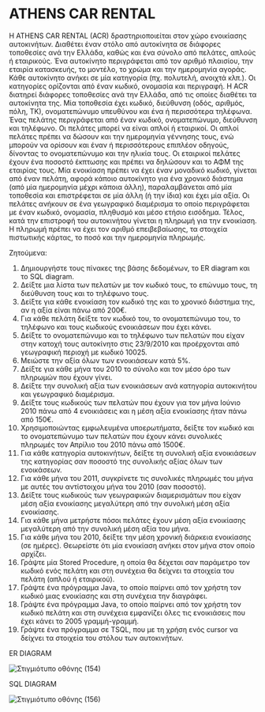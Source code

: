 # ATHENS CAR RENTAL
Η ATHENS CAR RENTAL (ACR) δραστηριοποιείται στον χώρο ενοικίασης αυτοκινήτων. Διαθέτει έναν στόλο από αυτοκίνητα σε διάφορες τοποθεσίες ανά την Ελλάδα, καθώς και ένα σύνολο από πελάτες, απλούς ή εταιρικούς. Ένα αυτοκίνητο περιγράφεται από τον αριθμό πλαισίου, την εταιρία κατασκευής, το μοντέλο, το χρώμα και την ημερομηνία αγοράς. Κάθε αυτοκίνητο ανήκει σε μία κατηγορία (πχ. πολυτελή, ανοιχτά κλπ.). Οι κατηγορίες ορίζονται από έναν κωδικό, ονομασία και περιγραφή. Η ACR διατηρεί διάφορες τοποθεσίες ανά την Ελλάδα, από τις οποίες διαθέτει τα αυτοκίνητα της. Μία τοποθεσία έχει κωδικό, διεύθυνση (οδός, αριθμός, πόλη, ΤΚ), ονοματεπώνυμο υπευθύνου και ένα ή περισσότερα τηλέφωνα. Ένας πελάτης περιγράφεται από έναν κωδικό, ονοματεπώνυμο, διεύθυνση και τηλέφωνο. Οι πελάτες μπορεί να είναι απλοί ή εταιρικοί. Οι απλοί πελάτες πρέπει να δώσουν και την ημερομηνία γέννησης τους, ενώ μπορούν να ορίσουν και έναν ή περισσότερους επιπλέον οδηγούς, δίνοντας το ονοματεπώνυμο και την ηλικία τους. Οι εταιρικοί πελάτες έχουν ένα ποσοστό έκπτωσης και πρέπει να δηλώσουν και το ΑΦΜ της εταιρίας τους. Μία ενοικίαση πρέπει να έχει έναν μοναδικό κωδικό, γίνεται από έναν πελάτη, αφορά κάποιο αυτοκίνητο για ένα χρονικό διάστημα (από μία ημερομηνία μέχρι κάποια άλλη), παραλαμβάνεται από μία τοποθεσία και επιστρέφεται σε μία άλλη (ή την ίδια) και έχει μία αξία. Οι πελάτες ανήκουν σε ένα γεωγραφικό διαμέρισμα το οποίο περιγράφεται με έναν κωδικό, ονομασία, πληθυσμό και μέσο ετήσιο εισόδημα. Τέλος, κατά την επιστροφή του αυτοκινήτου γίνεται η πληρωμή για την ενοικίαση. Η πληρωμή πρέπει να έχει τον αριθμό επειβεβαίωσης, τα στοιχεία πιστωτικής κάρτας, το ποσό και την ημερομηνία πληρωμής.

Ζητούμενα:
1) Δημιουργήστε τους πίνακες της βάσης δεδομένων, το ER diagram και το SQL diagram.
2) Δείξτε μια λίστα των πελατών με τον κωδικό τους, το επώνυμο τους, τη διεύθυνση τους και το τηλέφωνο τους.
3) Δείξτε για κάθε ενοικίαση τον κωδικό της και το χρονικό διάστημα της, αν η αξία είναι πάνω από 200€.
4) Για κάθε πελάτη δείξτε τον κωδικό του, το ονοματεπώνυμο του, το τηλέφωνο και τους κωδικούς ενοικιάσεων που έχει κάνει.
5) Δείξτε το ονοματεπώνυμο και το τηλέφωνο των πελατών που είχαν στην κατοχή τους αυτοκίνητο στις 23/9/2010 και προέρχονται από γεωγραφική περιοχή με κωδικό 10025.
6) Μειώστε την αξία όλων των ενοικιάσεων κατά 5%.
7) Δείξτε για κάθε μήνα του 2010 το σύνολο και τον μέσο όρο των πληρωμών που έχουν γίνει.
8) Δείξτε την συνολική αξία των ενοικιάσεων ανά κατηγορία αυτοκινήτου και γεωγραφικό διαμέρισμα.
9) Δείξτε τους κωδικούς των πελατών που έχουν για τον μήνα Ιούνιο 2010 πάνω από 4 ενοικιάσεις και η μέση αξία ενοικίασης ήταν πάνω από 150€.
10) Χρησιμοποιώντας εμφωλευμένα υποερωτήματα, δείξτε τον κωδικό και το ονοματεπώνυμο των πελατών που έχουν κάνει συνολικές πληρωμές τον Απρίλιο του 2010 πάνω από 1500€.
11) Για κάθε κατηγορία αυτοκινήτων, δείξτε τη συνολική αξία ενοικιάσεων της κατηγορίας σαν ποσοστό της συνολικής αξίας όλων των ενοικάσεων.
12) Για κάθε μήνα του 2011, συγκρίνετε τις συνολικές πληρωμές του μήνα με αυτές του αντίστοιχου μήνα του 2010 (σαν ποσοστό).
13) Δείξτε τους κωδικούς των γεωγραφικών διαμερισμάτων που είχαν μέση αξία ενοικίασης μεγαλύτερη από την συνολική μέση αξία ενοικίασης.
14) Για κάθε μήνα μετρήστε πόσοι πελάτες έχουν μέση αξία ενοικίασης μεγαλύτερη από την συνολική μέση αξία του μήνα.
15) Για κάθε μήνα του 2010, δείξτε την μέση χρονική διάρκεια ενοικίασης (σε ημέρες). Θεωρείστε ότι μία ενοικίαση ανήκει στον μήνα στον οποίο αρχίζει.
16) Γράψτε μία Stored Procedure, η οποία θα δέχεται σαν παράμετρο τον κωδικό ενός πελάτη και στη συνέχεια θα δείχνει τα στοιχεία του πελάτη (απλού ή εταιρικού).
17) Γράψτε ένα πρόγραμμα Java, το οποίο παίρνει από τον χρήστη τον κωδικό μιας ενοικίασης και στη συνέχεια την διαγράφει.
18) Γράψτε ένα πρόγραμμα Java, το οποίο παίρνει από τον χρήστη τον κωδικό πελάτη και στη συνέχεια εμφανίζει όλες τις ενοικιάσεις που έχει κάνει το 2005 γραμμή-γραμμή.
19) Γράψτε ένα πρόγραμμα σε TSQL, που με τη χρήση ενός cursor να δείχνει τα στοιχεία του στόλου των αυτοκινήτων.

ER DIAGRAM

![Στιγμιότυπο οθόνης (154)](https://user-images.githubusercontent.com/57221590/145481919-127e43f6-2d4e-46d3-a8dc-8ec08f5a14f1.png)


SQL DIAGRAM

![Στιγμιότυπο οθόνης (156)](https://user-images.githubusercontent.com/57221590/145482007-51fda9d2-eb1f-4df8-a277-8a5b9efa79d9.png)


